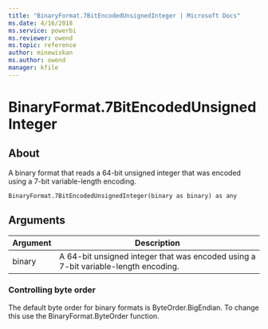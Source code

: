 ```yaml
---
title: "BinaryFormat.7BitEncodedUnsignedInteger | Microsoft Docs"
ms.date: 4/16/2018
ms.service: powerbi
ms.reviewer: owend
ms.topic: reference
author: minewiskan
ms.author: owend
manager: kfile
---
```

# BinaryFormat.7BitEncodedUnsignedInteger

  
## About  
A binary format that reads a 64-bit unsigned integer that was encoded using a 7-bit variable-length encoding.  
  
```  
BinaryFormat.7BitEncodedUnsignedInteger(binary as binary) as any  
```  
  
## Arguments  
  
|Argument|Description|  
|------------|---------------|  
|binary|A 64-bit unsigned integer that was encoded using a 7-bit variable-length encoding.|  
  
### Controlling byte order  
The default byte order for binary formats is ByteOrder.BigEndian.  To change this use the  BinaryFormat.ByteOrder function.  
  
